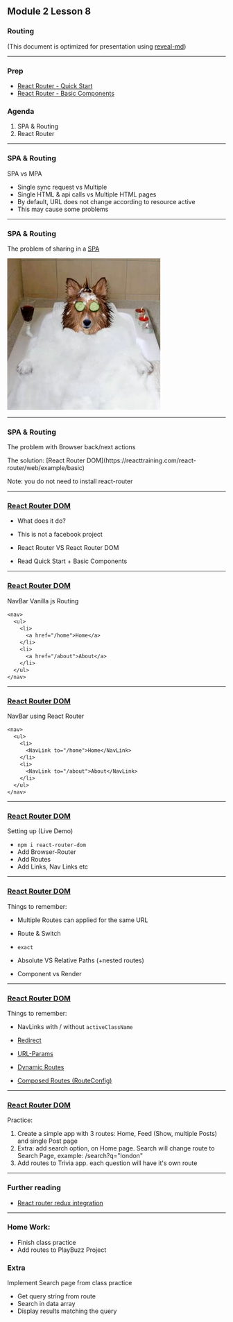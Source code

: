 ## Module 2 Lesson 8
### Routing

(This document is optimized for presentation using [reveal-md](https://github.com/webpro/reveal-md))

---
    
### Prep
* [React Router - Quick Start](https://reacttraining.com/react-router/web/guides/quick-start)
* [React Router - Basic Components](https://reacttraining.com/react-router/web/guides/basic-components)

### Agenda
1. SPA & Routing
2. React Router


---

### SPA & Routing
SPA vs MPA
* Single sync request vs Multiple
* Single HTML & api calls vs Multiple HTML pages
* By default, URL does not change according to resource active
* This may cause some problems

---

### SPA & Routing

The problem of sharing in a [SPA](https://en.wikipedia.org/wiki/Single-page_application)

<img src="./assets/spa.jpg">
<!-- .element: class="fragment" -->

---

### SPA & Routing

The problem with Browser back/next actions 

<div>
The solution: [React Router DOM](https://reacttraining.com/react-router/web/example/basic)
</div>
<!-- .element: class="fragment" -->

Note: you do not need to install react-router


---

### [React Router DOM](https://github.com/ReactTraining/react-router)
* What does it do?
<!-- .element: class="fragment" -->

* This is not a facebook project
<!-- .element: class="fragment" -->

* React Router VS React Router DOM
<!-- .element: class="fragment" -->

* Read Quick Start + Basic Components
<!-- .element: class="fragment" -->

---

### [React Router DOM](https://github.com/ReactTraining/react-router)
NavBar Vanilla js Routing
```
<nav>
  <ul>
    <li>
      <a href="/home">Home</a>
    </li>
    <li>
      <a href="/about">About</a>
    </li>
  </ul>
</nav>

```

---

### [React Router DOM](https://github.com/ReactTraining/react-router)
NavBar using  React Router
```
<nav>
  <ul>
    <li>
      <NavLink to="/home">Home</NavLink>
    </li>
    <li>
      <NavLink to="/about">About</NavLink>
    </li>
  </ul>
</nav>

```

---

### [React Router DOM](https://github.com/ReactTraining/react-router)
Setting up (Live Demo)
* `npm i react-router-dom`
* Add Browser-Router
* Add Routes
* Add Links, Nav Links etc

---

### [React Router DOM](https://github.com/ReactTraining/react-router)
Things to remember:

* Multiple Routes can applied for the same URL
<!-- .element: class="fragment" -->

* Route & Switch
<!-- .element: class="fragment" -->

* `exact`
<!-- .element: class="fragment" -->

* Absolute VS Relative Paths (+nested routes)
<!-- .element: class="fragment" -->

* Component vs Render
<!-- .element: class="fragment" -->



---

### [React Router DOM](https://github.com/ReactTraining/react-router)
Things to remember:

* NavLinks with / without `activeClassName`
<!-- .element: class="fragment" -->

* [Redirect](https://reacttraining.com/react-router/web/example/auth-workflow)

* [URL-Params](https://reacttraining.com/react-router/web/example/url-params)

* [Dynamic Routes](https://reacttraining.com/react-router/web/example/sidebar)

* [Composed Routes (RouteConfig)](https://reacttraining.com/react-router/web/example/route-config)

---

### [React Router DOM](https://github.com/ReactTraining/react-router)
Practice:

1. Create a simple app with 3 routes: 
  Home, Feed (Show, multiple Posts) and single Post page
2. Extra: add search option, on Home page. 
Search will change route to Search Page, example: /search?q="london"
3. Add routes to Trivia app. each question will have it's own route

---

### Further reading
* [React router redux integration](https://reacttraining.com/react-router/web/guides/redux-integration)

---
### Home Work:
* Finish class practice
* Add routes to PlayBuzz Project

### Extra
Implement Search page from class practice
* Get query string from route
* Search in data array
* Display results matching the query